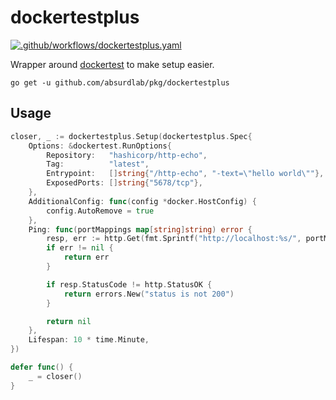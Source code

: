 # dockertestplus

[![.github/workflows/dockertestplus.yaml](https://github.com/absurdlab/pkg/actions/workflows/dockertestplus.yaml/badge.svg)](https://github.com/absurdlab/pkg/actions/workflows/dockertestplus.yaml)

Wrapper around [dockertest](https://github.com/ory/dockertest) to make setup easier.

```shell
go get -u github.com/absurdlab/pkg/dockertestplus
```

## Usage

```go
closer, _ := dockertestplus.Setup(dockertestplus.Spec{
    Options: &dockertest.RunOptions{
        Repository:   "hashicorp/http-echo",
        Tag:          "latest",
        Entrypoint:   []string{"/http-echo", "-text=\"hello world\""},
        ExposedPorts: []string{"5678/tcp"},
    },
    AdditionalConfig: func(config *docker.HostConfig) {
        config.AutoRemove = true
    },
    Ping: func(portMappings map[string]string) error {
        resp, err := http.Get(fmt.Sprintf("http://localhost:%s/", portMappings["5678/tcp"]))
        if err != nil {
            return err
        }

        if resp.StatusCode != http.StatusOK {
            return errors.New("status is not 200")
        }

        return nil
    },
    Lifespan: 10 * time.Minute,
})

defer func() {
	_ = closer()
}
```